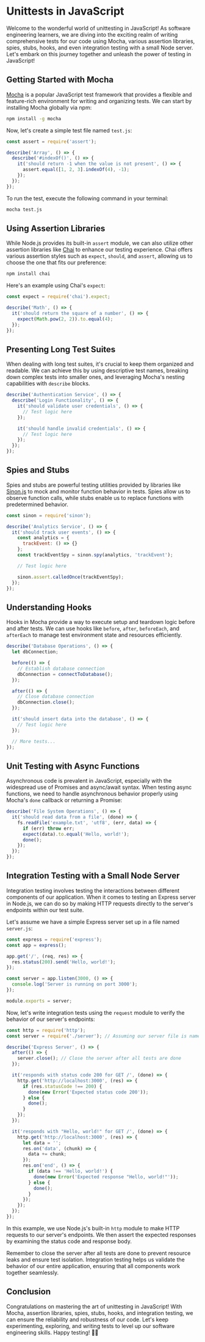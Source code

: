 # Unittests in JavaScript

Welcome to the wonderful world of unittesting in JavaScript! As software engineering learners, we are diving into the exciting realm of writing comprehensive tests for our code using Mocha, various assertion libraries, spies, stubs, hooks, and even integration testing with a small Node server. Let's embark on this journey together and unleash the power of testing in JavaScript!

## Getting Started with Mocha

[Mocha](https://mochajs.org/) is a popular JavaScript test framework that provides a flexible and feature-rich environment for writing and organizing tests. We can start by installing Mocha globally via npm:

```bash
npm install -g mocha
```

Now, let's create a simple test file named `test.js`:

```javascript
const assert = require('assert');

describe('Array', () => {
  describe('#indexOf()', () => {
    it('should return -1 when the value is not present', () => {
      assert.equal([1, 2, 3].indexOf(4), -1);
    });
  });
});
```

To run the test, execute the following command in your terminal:

```bash
mocha test.js
```

## Using Assertion Libraries

While Node.js provides its built-in `assert` module, we can also utilize other assertion libraries like [Chai](https://www.chaijs.com/) to enhance our testing experience. Chai offers various assertion styles such as `expect`, `should`, and `assert`, allowing us to choose the one that fits our preference:

```bash
npm install chai
```

Here's an example using Chai's `expect`:

```javascript
const expect = require('chai').expect;

describe('Math', () => {
  it('should return the square of a number', () => {
    expect(Math.pow(2, 2)).to.equal(4);
  });
});
```

## Presenting Long Test Suites

When dealing with long test suites, it's crucial to keep them organized and readable. We can achieve this by using descriptive test names, breaking down complex tests into smaller ones, and leveraging Mocha's nesting capabilities with `describe` blocks.

```javascript
describe('Authentication Service', () => {
  describe('Login Functionality', () => {
    it('should validate user credentials', () => {
      // Test logic here
    });

    it('should handle invalid credentials', () => {
      // Test logic here
    });
  });
});
```

## Spies and Stubs

Spies and stubs are powerful testing utilities provided by libraries like [Sinon.js](https://sinonjs.org/) to mock and monitor function behavior in tests. Spies allow us to observe function calls, while stubs enable us to replace functions with predetermined behavior.

```javascript
const sinon = require('sinon');

describe('Analytics Service', () => {
  it('should track user events', () => {
    const analytics = {
      trackEvent: () => {}
    };
    const trackEventSpy = sinon.spy(analytics, 'trackEvent');

    // Test logic here

    sinon.assert.calledOnce(trackEventSpy);
  });
});
```

## Understanding Hooks

Hooks in Mocha provide a way to execute setup and teardown logic before and after tests. We can use hooks like `before`, `after`, `beforeEach`, and `afterEach` to manage test environment state and resources efficiently.

```javascript
describe('Database Operations', () => {
  let dbConnection;

  before(() => {
    // Establish database connection
    dbConnection = connectToDatabase();
  });

  after(() => {
    // Close database connection
    dbConnection.close();
  });

  it('should insert data into the database', () => {
    // Test logic here
  });

  // More tests...
});
```

## Unit Testing with Async Functions

Asynchronous code is prevalent in JavaScript, especially with the widespread use of Promises and async/await syntax. When testing async functions, we need to handle asynchronous behavior properly using Mocha's `done` callback or returning a Promise:

```javascript
describe('File System Operations', () => {
  it('should read data from a file', (done) => {
    fs.readFile('example.txt', 'utf8', (err, data) => {
      if (err) throw err;
      expect(data).to.equal('Hello, world!');
      done();
    });
  });
});
```

## Integration Testing with a Small Node Server

Integration testing involves testing the interactions between different components of our application. When it comes to testing an Express server in Node.js, we can do so by making HTTP requests directly to the server's endpoints within our test suite.

Let's assume we have a simple Express server set up in a file named `server.js`:

```javascript
const express = require('express');
const app = express();

app.get('/', (req, res) => {
  res.status(200).send('Hello, world!');
});

const server = app.listen(3000, () => {
  console.log('Server is running on port 3000');
});

module.exports = server;
```

Now, let's write integration tests using the `request` module to verify the behavior of our server's endpoints:

```javascript
const http = require('http');
const server = require('./server'); // Assuming our server file is named server.js

describe('Express Server', () => {
  after(() => {
    server.close(); // Close the server after all tests are done
  });

  it('responds with status code 200 for GET /', (done) => {
    http.get('http://localhost:3000', (res) => {
      if (res.statusCode !== 200) {
        done(new Error('Expected status code 200'));
      } else {
        done();
      }
    });
  });

  it('responds with "Hello, world!" for GET /', (done) => {
    http.get('http://localhost:3000', (res) => {
      let data = '';
      res.on('data', (chunk) => {
        data += chunk;
      });
      res.on('end', () => {
        if (data !== 'Hello, world!') {
          done(new Error('Expected response "Hello, world!"'));
        } else {
          done();
        }
      });
    });
  });
});
```

In this example, we use Node.js's built-in `http` module to make HTTP requests to our server's endpoints. We then assert the expected responses by examining the status code and response body.

Remember to close the server after all tests are done to prevent resource leaks and ensure test isolation. Integration testing helps us validate the behavior of our entire application, ensuring that all components work together seamlessly.

## Conclusion

Congratulations on mastering the art of unittesting in JavaScript! With Mocha, assertion libraries, spies, stubs, hooks, and integration testing, we can ensure the reliability and robustness of our code. Let's keep experimenting, exploring, and writing tests to level up our software engineering skills. Happy testing! 🚀🧪
